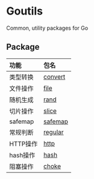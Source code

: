 # Goutils

Common, utility packages for Go


## Package

| 功能 | 包名 |
| :--- | :--- |
| 类型转换 | [convert](convert/convert.go) |
| 文件操作 | [file](file/file.go) |
| 随机生成 | [rand](rand/rand.go) |
| 切片操作 | [slice](slice/slice.go) |
| safemap | [safemap](safemap/safemap.go) |
| 常规判断 | [regular](regular/regular.go) |
| HTTP操作 | [http](http/http.go) |
| hash操作 | [hash](hash/hash.go) |
| 阻塞操作 | [choke](choke/choke.go) |
